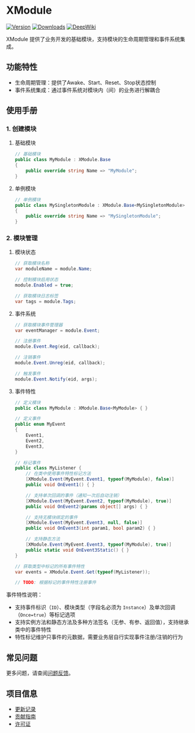# XModule

[![Version](https://img.shields.io/npm/v/org.eframework.u3d.msv)](https://www.npmjs.com/package/org.eframework.u3d.msv)
[![Downloads](https://img.shields.io/npm/dm/org.eframework.u3d.msv)](https://www.npmjs.com/package/org.eframework.u3d.msv)
[![DeepWiki](https://img.shields.io/badge/DeepWiki-Explore-blue)](https://deepwiki.com/eframework-org/U3D.MSV)

XModule 提供了业务开发的基础模块，支持模块的生命周期管理和事件系统集成。

## 功能特性

- 生命周期管理：提供了Awake、Start、Reset、Stop状态控制
- 事件系统集成：通过事件系统对模块内（间）的业务进行解耦合

## 使用手册

### 1. 创建模块

1. 基础模块
    ```csharp
    // 基础模块
    public class MyModule : XModule.Base
    {
        public override string Name => "MyModule";
    }
    ```

2. 单例模块
    ```csharp
    // 单例模块
    public class MySingletonModule : XModule.Base<MySingletonModule> 
    {
        public override string Name => "MySingletonModule";
    }
    ```

### 2. 模块管理

1. 模块状态
    ```csharp
    // 获取模块名称
    var moduleName = module.Name;

    // 控制模块启用状态
    module.Enabled = true;

    // 获取模块日志标签
    var tags = module.Tags;
    ```

2. 事件系统
    ```csharp
    // 获取模块事件管理器
    var eventManager = module.Event;

    // 注册事件
    module.Event.Reg(eid, callback);

    // 注销事件
    module.Event.Unreg(eid, callback);

    // 触发事件
    module.Event.Notify(eid, args);
    ```

3. 事件特性
    ```csharp
    // 定义模块
    public class MyModule : XModule.Base<MyModule> { }

    // 定义事件
    public enum MyEvent
    {
        Event1,
        Event2,
        Event3,
    }

    // 标记事件
    public class MyListener {
        // 在类中使用事件特性标记方法
        [XModule.Event(MyEvent.Event1, typeof(MyModule), false)]
        public void OnEvent1() { }

        // 支持单次回调的事件（通知一次后自动注销）
        [XModule.Event(MyEvent.Event2, typeof(MyModule), true)]
        public void OnEvent2(params object[] args) { }

        // 支持无模块绑定的事件
        [XModule.Event(MyEvent.Event3, null, false)]
        public void OnEvent3(int param1, bool param2) { }

        // 支持静态方法
        [XModule.Event(MyEvent.Event3, typeof(MyModule), true)]
        public static void OnEvent3Static() { }
    }

    // 获取类型中标记的所有事件特性
    var events = XModule.Event.Get(typeof(MyListener));

    // TODO: 根据标记的事件特性注册事件
    ```

事件特性说明：
- 支持事件标识（`ID`）、模块类型（字段名必须为 `Instance`）及单次回调（`Once=true`）等标记选项
- 支持实例方法和静态方法及多种方法签名（无参、有参、返回值），支持继承类中的事件特性
- 特性标记维护只事件的元数据，需要业务层自行实现事件注册/注销的行为

## 常见问题

更多问题，请查阅[问题反馈](../CONTRIBUTING.md#问题反馈)。

## 项目信息

- [更新记录](../CHANGELOG.md)
- [贡献指南](../CONTRIBUTING.md)
- [许可证](../LICENSE.md)
